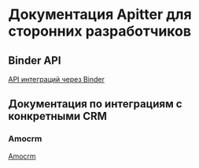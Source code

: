 # Документация Apitter для сторонних разработчиков

## Binder API
[API интеграций через Binder](/binder_api/binder_api.md "Перейти к описанию API интеграций")


## Документация по интеграциям с конкретными CRM

### Amocrm
[Amocrm](/crm/amocrm/amocrm.md "Перейти к описанию взаимодействия с Amocrm")